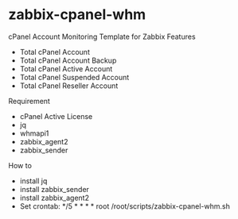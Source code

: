 # zabbix-cpanel-whm
cPanel Account Monitoring Template for Zabbix
Features
- Total cPanel Account
- Total cPanel Account Backup
- Total cPanel Active Account
- Total cPanel Suspended Account
- Total cPanel Reseller Account

Requirement
- cPanel Active License
- jq
- whmapi1
- zabbix_agent2
- zabbix_sender

How to
- install jq
- install zabbix_sender
- install zabbix_agent2
- Set crontab:
*/5 * * * * root /root/scripts/zabbix-cpanel-whm.sh
